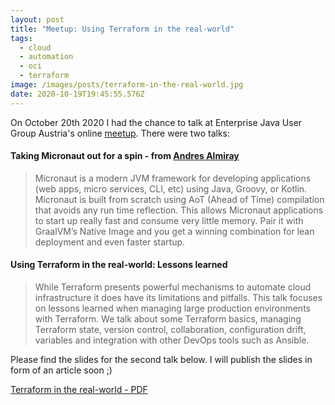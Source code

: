```yaml
---
layout: post
title: "Meetup: Using Terraform in the real-world"
tags:
  - cloud
  - automation
  - oci
  - terraform
image: /images/posts/terraform-in-the-real-world.jpg
date: 2020-10-19T19:45:55.576Z
---
```

On October 20th 2020 I had the chance to talk at Enterprise Java User Group Austria's online [meetup](https://www.meetup.com/Enterprise-Java-User-Group-Austria/events/273258102/). There were two talks:

#### Taking Micronaut out for a spin - from [Andres Almiray](http://andresalmiray.com/)

  > Micronaut is a modern JVM framework for developing applications (web apps, micro services, CLI, etc) using Java, Groovy, or Kotlin. Micronaut is built from scratch using AoT (Ahead of Time) compilation that avoids any run time reflection. This allows Micronaut applications to start up really fast and consume very little memory. Pair it with GraalVM’s Native Image and you get a winning combination for lean deployment and even faster startup. 

#### Using Terraform in the real-world: Lessons learned

  > While Terraform presents powerful mechanisms to automate cloud infrastructure it does have its limitations and pitfalls. This talk focuses on lessons learned when managing large production environments with Terraform. We talk about some Terraform basics, managing Terraform state, version control, collaboration, configuration drift, variables and integration with other DevOps tools such as Ansible.

 Please find the slides for the second talk below. I will publish the slides in form of an article soon ;)

[Terraform in the real-world - PDF](https://maximilian.tech/)